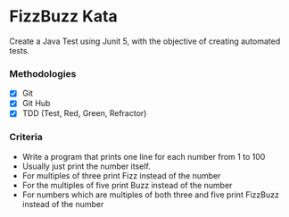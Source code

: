 # FizzBuzz Kata
Create a Java Test using Junit 5, with the objective of creating automated tests.

### Methodologies
- [x] Git
- [x] Git Hub
- [x] TDD (Test, Red, Green, Refractor)

### Criteria
- Write a program that prints one line for each number from 1 to 100
- Usually just print the number itself.
- For multiples of three print Fizz instead of the number
- For the multiples of five print Buzz instead of the number
- For numbers which are multiples of both three and five print FizzBuzz instead of the number
